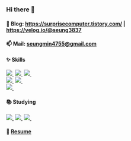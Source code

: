 ### Hi there 👋

#### 💬 Blog: https://surprisecomputer.tistory.com/ | https://velog.io/@seung3837

#### 📫 Mail: seungmin4755@gmail.com

#### ✨ Skills
[<img src="https://img.shields.io/badge/NodeJS-339933?style=flat&logo=Node.js&logoColor=white" />&nbsp;](https://nodejs.org/en/)
[<img src="https://img.shields.io/badge/TypeScript-3178C6?style=flat&logo=TypeScript&logoColor=white" />&nbsp;](https://www.typescriptlang.org/)
[<img src="https://img.shields.io/badge/ReactJS-61DAFB?style=flat&logo=React&logoColor=white" />&nbsp;](https://reactjs.org/)
<br/>
[<img src="https://img.shields.io/badge/Docker-2496ED?style=flat&logo=Docker&logoColor=white" />&nbsp;](https://www.docker.com/)
[<img src="https://img.shields.io/badge/NGINX-269539?style=flat&logo=NGINX&logoColor=white" />&nbsp;](https://www.nginx.com/)
<br/>
[<img src="https://img.shields.io/badge/MySQL-4479A1?style=flat&logo=MySQL&logoColor=white" />&nbsp;](https://www.mysql.com/)
#### 📚 Studying
[<img src="https://img.shields.io/badge/Go-00ADD8?style=flat&logo=Go&logoColor=white" />&nbsp;](https://golang.org/)
[<img src="https://img.shields.io/badge/Redis-DC382D?style=flat&logo=Redis&logoColor=white" />&nbsp;](https://redis.io/)
[<img src="https://img.shields.io/badge/Jenkins-D24939?style=flat&logo=Jenkins&logoColor=white" />&nbsp;](https://www.jenkins.io/)
#### 🌱 [Resume](https://www.notion.so/Seungmin-Lee-706a5c55276c4ff58f1ff87d433bb4fb)


<!--
**Seung3837/Seung3837** is a ✨ _special_ ✨ repository because its `README.md` (this file) appears on your GitHub profile.

Here are some ideas to get you started:

- 🔭 I’m currently working on ...
- 🌱 I’m currently learning ...
- 👯 I’m looking to collaborate on ...
- 🤔 I’m looking for help with ...
- 💬 Ask me about ...
- 📫 How to reach me: ...
- 😄 Pronouns: ...
- ⚡ Fun fact: ...
-->
